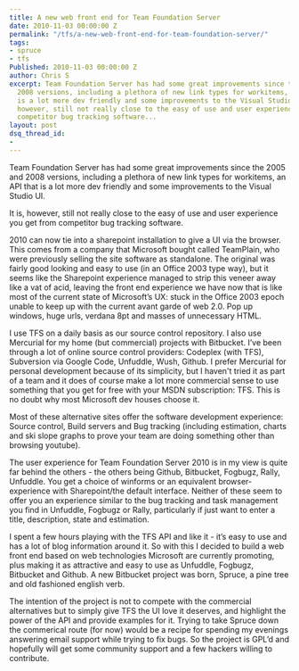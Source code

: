 ```yaml
---
title: A new web front end for Team Foundation Server
date: 2010-11-03 00:00:00 Z
permalink: "/tfs/a-new-web-front-end-for-team-foundation-server/"
tags:
- spruce
- tfs
Published: 2010-11-03 00:00:00 Z
author: Chris S
excerpt: Team Foundation Server has had some great improvements since the 2005 and
  2008 versions, including a plethora of new link types for workitems, an API that
  is a lot more dev friendly and some improvements to the Visual Studio UI. It is,
  however, still not really close to the easy of use and user experience you get from
  competitor bug tracking software...
layout: post
dsq_thread_id:
- 
---
```


Team Foundation Server has had some great improvements since the 2005 and 2008 versions, including a plethora of new link types for workitems, an API that is a lot more dev friendly and some improvements to the Visual Studio UI.

It is, however, still not really close to the easy of use and user experience you get from competitor bug tracking software.

<!--more-->

2010 can now tie into a sharepoint installation to give a UI via the browser. This comes from a company that Microsoft bought called TeamPlain, who were previously selling the site software as standalone. The original was fairly good looking and easy to use (in an Office 2003 type way), but it seems like the Sharepoint experience managed to strip this veneer away like a vat of acid, leaving the front end experience we have now that is like most of the current state of Microsoft’s UX: stuck in the Office 2003 epoch unable to keep up with the current avant garde of web 2.0. Pop up windows, huge urls, verdana 8pt and masses of unnecessary HTML.

I use TFS on a daily basis as our source control repository. I also use Mercurial for my home (but commercial) projects with Bitbucket. I’ve been through a lot of online source control providers: Codeplex (with TFS), Subversion via Google Code, Unfuddle, Wush, Github. I prefer Mercurial for personal development because of its simplicity, but I haven't tried it as part of a team and it does of course make a lot more commercial sense to use something that you get for free with your MSDN subscription: TFS. This is no doubt why most Microsoft dev houses choose it.

Most of these alternative sites offer the software development experience: Source control, Build servers and Bug tracking (including estimation, charts and ski slope graphs to prove your team are doing something other than browsing youtube).

The user experience for Team Foundation Server 2010 is in my view is quite far behind the others - the others being Github, Bitbucket, Fogbugz, Rally, Unfuddle. You get a choice of winforms or an equivalent browser-experience with Sharepoint/the default interface. Neither of these seem to offer you an experience similar to the bug tracking and task management you find in Unfuddle, Fogbugz or Rally, particularly if just want to enter a title, description, state and estimation.

I spent a few hours playing with the TFS API and like it - it’s easy to use and has a lot of blog information around it. So with this I decided to build a web front end based on web technologies Microsoft are currently promoting, plus making it as attractive and easy to use as Unfuddle, Fogbugz, Bitbucket and Github. A new Bitbucket project was born, Spruce, a pine tree and old fashioned english verb.

The intention of the project is not to compete with the commercial alternatives but to simply give TFS the UI love it deserves, and highlight the power of the API and provide examples for it. Trying to take Spruce down the commerical route (for now) would be a recipe for spending my evenings answering email support while trying to fix bugs. So the project is GPL’d and hopefully will get some community support and a few hackers willing to contribute.